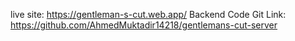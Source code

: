 
live site: https://gentleman-s-cut.web.app/
Backend Code Git Link: https://github.com/AhmedMuktadir14218/gentlemans-cut-server
